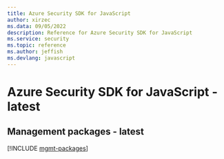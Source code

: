 ```yaml
---
title: Azure Security SDK for JavaScript
author: xirzec
ms.data: 09/05/2022
description: Reference for Azure Security SDK for JavaScript
ms.service: security
ms.topic: reference
ms.author: jeffish
ms.devlang: javascript
---
```

# Azure Security SDK for JavaScript - latest

## Management packages - latest
[!INCLUDE [mgmt-packages](security-mgmt-index.md)]